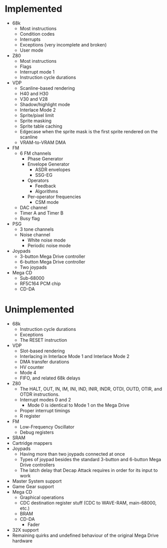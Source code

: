 # Implemented
- 68k
  - Most instructions
  - Condition codes
  - Interrupts
  - Exceptions (very incomplete and broken)
  - User mode
- Z80
  - Most instructions
  - Flags
  - Interrupt mode 1
  - Instruction cycle durations
- VDP
  - Scanline-based rendering
  - H40 and H30
  - V30 and V28
  - Shadow/highlight mode
  - Interlace Mode 2
  - Sprite/pixel limit
  - Sprite masking
  - Sprite table caching
  - Edgecase when the sprite mask is the first sprite rendered on the scanline
  - VRAM-to-VRAM DMA
- FM
  - 6 FM channels
    - Phase Generator
    - Envelope Generator
      - ASDR envelopes
      - SSG-EG
    - Operators
      - Feedback
      - Algorithms
    - Per-operator frequencies
      - CSM mode
  - DAC channel
  - Timer A and Timer B
  - Busy flag
- PSG
  - 3 tone channels
  - Noise channel
    - White noise mode
    - Periodic noise mode
- Joypads
  - 3-button Mega Drive controller
  - 6-button Mega Drive controller
  - Two joypads
- Mega CD
  - Sub-68000
  - RF5C164 PCM chip
  - CD-DA

# Unimplemented
- 68k
  - Instruction cycle durations
  - Exceptions
  - The RESET instruction
- VDP
  - Slot-based rendering
  - Interlacing in Interlace Mode 1 and Interlace Mode 2
  - DMA transfer durations
  - HV counter
  - Mode 4
  - FIFO, and related 68k delays
- Z80
  - The HALT, OUT, IN, IM, INI, IND, INIR, INDR, OTDI, OUTD, OTIR, and OTDR
    instructions.
  - Interrupt modes 0 and 2
    - Mode 0 is identical to Mode 1 on the Mega Drive
  - Proper interrupt timings
  - R register
- FM
  - Low-Frequency Oscillator
  - Debug registers
- SRAM
- Cartridge mappers
- Joypads
  - Having more than two joypads connected at once
  - Types of joypad besides the standard 3-button and 6-button Mega Drive controllers
  - The latch delay that Decap Attack requires in order for its input to work
- Master System support
- Game Gear support
- Mega CD
  - Graphical operations
  - CDC destination register stuff (CDC to WAVE-RAM, main-68000, etc.)
  - BRAM
  - CD-DA
    - Fader
- 32X support
- Remaining quirks and undefined behaviour of the original Mega Drive hardware
